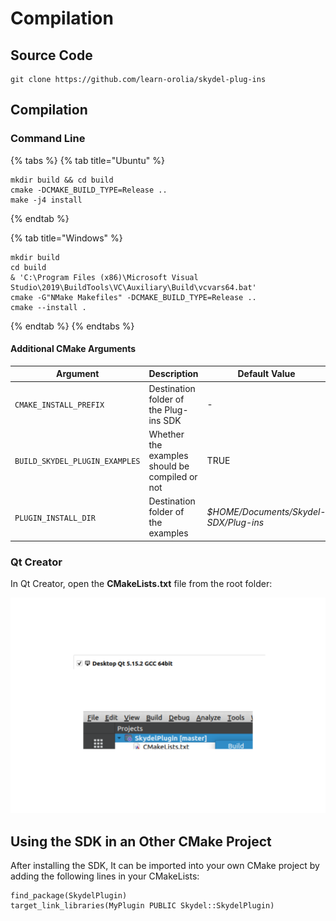 # Compilation

## Source Code

```
git clone https://github.com/learn-orolia/skydel-plug-ins
```

## Compilation

### Command Line

{% tabs %}
{% tab title="Ubuntu" %}
```
mkdir build && cd build
cmake -DCMAKE_BUILD_TYPE=Release ..
make -j4 install
```
{% endtab %}

{% tab title="Windows" %}
```
mkdir build
cd build
& 'C:\Program Files (x86)\Microsoft Visual Studio\2019\BuildTools\VC\Auxiliary\Build\vcvars64.bat'
cmake -G"NMake Makefiles" -DCMAKE_BUILD_TYPE=Release ..
cmake --install .
```
{% endtab %}
{% endtabs %}

#### Additional CMake Arguments

| Argument                       | Description                                    | Default Value                         |
| ------------------------------ | ---------------------------------------------- | ------------------------------------- |
| `CMAKE_INSTALL_PREFIX`         | Destination folder of the Plug-ins SDK         | -                                     |
| `BUILD_SKYDEL_PLUGIN_EXAMPLES` | Whether the examples should be compiled or not | TRUE                                  |
| `PLUGIN_INSTALL_DIR`           | Destination folder of the examples             | _$HOME/Documents/Skydel-SDX/Plug-ins_ |

### Qt Creator

In Qt Creator, open the **CMakeLists.txt** file from the root  folder:

<img src="../.gitbook/assets/file.drawing.svg" alt="" class="gitbook-drawing">

## Using the SDK in an Other CMake Project

After installing the SDK, It can be imported into your own CMake project by adding the following lines in your CMakeLists:

```
find_package(SkydelPlugin)
target_link_libraries(MyPlugin PUBLIC Skydel::SkydelPlugin)
```
